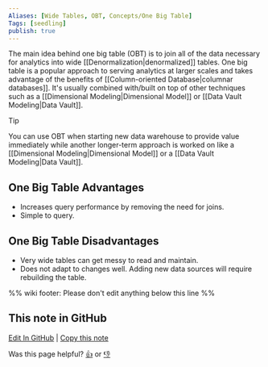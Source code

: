 ```yaml
---
Aliases: [Wide Tables, OBT, Concepts/One Big Table]
Tags: [seedling]
publish: true
---
```


The main idea behind one big table (OBT) is to join all of the data necessary for analytics into wide [[Denormalization|denormalized]] tables. One big table is a popular approach to serving analytics at larger scales and takes advantage of the benefits of [[Column-oriented Database|columnar databases]]. It's usually combined with/built on top of other techniques such as a [[Dimensional Modeling|Dimensional Model]] or [[Data Vault Modeling|Data Vault]].

> [!tip]
> You can use OBT when starting new data warehouse to provide value immediately while another longer-term approach is worked on like a [[Dimensional Modeling|Dimensional Model]] or a [[Data Vault Modeling|Data Vault]].

## One Big Table Advantages

- Increases query performance by removing the need for joins.
- Simple to query.

## One Big Table Disadvantages

- Very wide tables can get messy to read and maintain.
- Does not adapt to changes well. Adding new data sources will require rebuilding the table.

%% wiki footer: Please don't edit anything below this line %%

## This note in GitHub

<span class="git-footer">[Edit In GitHub](https://github.dev/data-engineering-community/data-engineering-wiki/blob/main/Concepts/Data%20Modeling/One%20Big%20Table.md "git-hub-edit-note") | [Copy this note](https://raw.githubusercontent.com/data-engineering-community/data-engineering-wiki/main/Concepts/Data%20Modeling/One%20Big%20Table.md "git-hub-copy-note")</span>

<span class="git-footer">Was this page helpful?
[👍](https://tally.so/r/mOaxjk?rating=Yes&url=https://dataengineering.wiki/Concepts/Data%20Modeling/One%20Big%20Table) or [👎](https://tally.so/r/mOaxjk?rating=No&url=https://dataengineering.wiki/Concepts/Data%20Modeling/One%20Big%20Table)</span>
